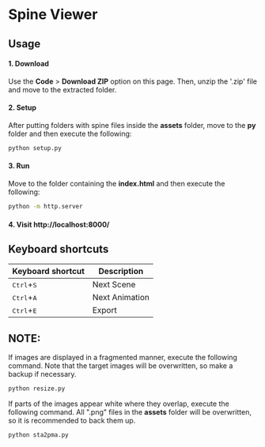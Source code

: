 # Spine Viewer

## Usage

#### 1. Download

Use the **Code** > **Download ZIP** option on this page.
Then, unzip the '.zip' file and move to the extracted folder.

#### 2. Setup

After putting folders with spine files inside the **assets** folder, move to the **py** folder and then execute the following:

```sh
python setup.py
```

#### 3. Run

Move to the folder containing the **index.html** and then execute the following:

```sh
python -m http.server
```

#### 4. Visit http://localhost:8000/

## Keyboard shortcuts

| Keyboard shortcut            | Description    |
| ---------------------------- | -------------- |
| <kbd>Ctrl</kbd>+<kbd>S</kbd> | Next Scene     |
| <kbd>Ctrl</kbd>+<kbd>A</kbd> | Next Animation |
| <kbd>Ctrl</kbd>+<kbd>E</kbd> | Export         |

## NOTE:

If images are displayed in a fragmented manner, execute the following command. Note that the target images will be overwritten, so make a backup if necessary.

```sh
python resize.py
```

If parts of the images appear white where they overlap, execute the following command. All ".png" files in the **assets** folder will be overwritten, so it is recommended to back them up.

```sh
python sta2pma.py
```
